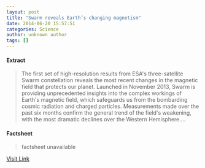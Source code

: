 ```yaml
---
layout: post
title: "Swarm reveals Earth’s changing magnetism"
date: 2014-06-20 15:57:51
categories: Science
author: unknown author
tags: []
---
```



#### Extract
>The first set of high-resolution results from ESA's three-satellite Swarm constellation reveals the most recent changes in the magnetic field that protects our planet. Launched in November 2013, Swarm is providing unprecedented insights into the complex workings of Earth's magnetic field, which safeguards us from the bombarding cosmic radiation and charged particles. Measurements made over the past six months confirm the general trend of the field's weakening, with the most dramatic declines over the Western Hemisphere....

#### Factsheet
>factsheet unavailable

[Visit Link](http://feeds.sciencedaily.com/~r/sciencedaily/~3/t7T9_25Hwz0/140620115751.htm)


